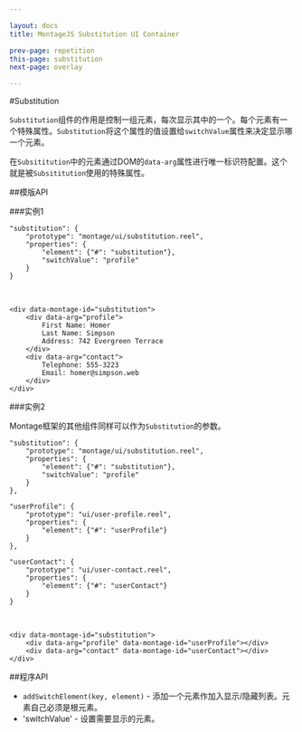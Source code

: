 ```yaml
---

layout: docs
title: MontageJS Substitution UI Container

prev-page: repetition
this-page: substitution
next-page: overlay

---
```


#Substitution

`Substitution`组件的作用是控制一组元素，每次显示其中的一个。每个元素有一个特殊属性。`Substitution`将这个属性的值设置给`switchValue`属性来决定显示哪一个元素。

在`Subsititution`中的元素通过DOM的`data-arg`属性进行唯一标识符配置。这个就是被`Subsititution`使用的特殊属性。

##模版API

###实例1

	"substitution": {
	    "prototype": "montage/ui/substitution.reel",
	    "properties": {
	        "element": {"#": "substitution"},
	        "switchValue": "profile"
	    }
	}

&nbsp;

	<div data-montage-id="substitution">
	    <div data-arg="profile">
	        First Name: Homer
	        Last Name: Simpson
	        Address: 742 Evergreen Terrace
	    </div>
	    <div data-arg="contact">
	        Telephone: 555-3223
	        Email: homer@simpson.web
	    </div>
	</div>
	
###实例2

Montage框架的其他组件同样可以作为`Substitution`的参数。

	"substitution": {
	    "prototype": "montage/ui/substitution.reel",
	    "properties": {
	        "element": {"#": "substitution"},
	        "switchValue": "profile"
	    }
	},

	"userProfile": {
	    "prototype": "ui/user-profile.reel",
	    "properties": {
	        "element": {"#": "userProfile"}
	    }
	},

	"userContact": {
	    "prototype": "ui/user-contact.reel",
	    "properties": {
	        "element": {"#": "userContact"}
	    }
	}
	
&nbsp;

	<div data-montage-id="substitution">
	    <div data-arg="profile" data-montage-id="userProfile"></div>
	    <div data-arg="contact" data-montage-id="userContact"></div>
	</div>
	
##程序API

* `addSwitchElement(key, element)` - 添加一个元素作加入显示/隐藏列表。元素自己必须是根元素。
* 'switchValue' - 设置需要显示的元素。
